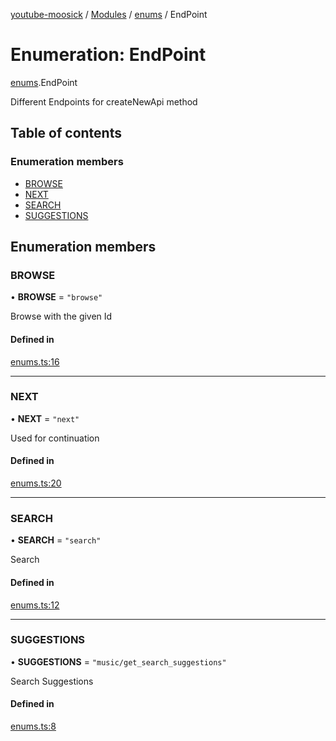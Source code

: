 [youtube-moosick](../README.md) / [Modules](../modules.md) / [enums](../modules/enums.md) / EndPoint

# Enumeration: EndPoint

[enums](../modules/enums.md).EndPoint

Different Endpoints for createNewApi method

## Table of contents

### Enumeration members

- [BROWSE](enums.EndPoint.md#browse)
- [NEXT](enums.EndPoint.md#next)
- [SEARCH](enums.EndPoint.md#search)
- [SUGGESTIONS](enums.EndPoint.md#suggestions)

## Enumeration members

### BROWSE

• **BROWSE** = `"browse"`

Browse with the given Id

#### Defined in

[enums.ts:16](https://github.com/EvasiveXkiller/youtube-moosick/blob/7f2abd0/src/enums.ts#L16)

___

### NEXT

• **NEXT** = `"next"`

Used for continuation

#### Defined in

[enums.ts:20](https://github.com/EvasiveXkiller/youtube-moosick/blob/7f2abd0/src/enums.ts#L20)

___

### SEARCH

• **SEARCH** = `"search"`

Search

#### Defined in

[enums.ts:12](https://github.com/EvasiveXkiller/youtube-moosick/blob/7f2abd0/src/enums.ts#L12)

___

### SUGGESTIONS

• **SUGGESTIONS** = `"music/get_search_suggestions"`

Search Suggestions

#### Defined in

[enums.ts:8](https://github.com/EvasiveXkiller/youtube-moosick/blob/7f2abd0/src/enums.ts#L8)
